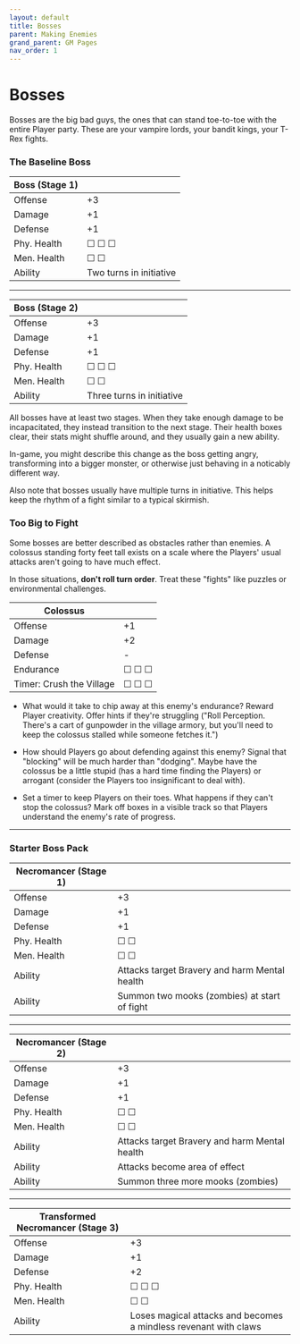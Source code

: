 ```yaml
---
layout: default
title: Bosses
parent: Making Enemies
grand_parent: GM Pages
nav_order: 1
---
```


# Bosses

Bosses are the big bad guys, the ones that can stand toe-to-toe with the entire Player party. These are your vampire lords, your bandit kings, your T-Rex fights.

### The Baseline Boss

| Boss (Stage 1) |                         |
| -------------- | ----------------------- |
| Offense        | +3                      |
| Damage         | +1                      |
| Defense        | +1                      |
| Phy. Health    | ☐ ☐ ☐                   |
| Men. Health    | ☐ ☐                     |
| Ability        | Two turns in initiative |

---

| Boss (Stage 2) |                           |
| -------------- | ------------------------- |
| Offense        | +3                        |
| Damage         | +1                        |
| Defense        | +1                        |
| Phy. Health    | ☐ ☐ ☐                     |
| Men. Health    | ☐ ☐                       |
| Ability        | Three turns in initiative |

All bosses have at least two stages. When they take enough damage to be incapacitated, they instead transition to the next stage. Their health boxes clear, their stats might shuffle around, and they usually gain a new ability.

In-game, you might describe this change as the boss getting angry, transforming into a bigger monster, or otherwise just behaving in a noticably different way.

Also note that bosses usually have multiple turns in initiative. This helps keep the rhythm of a fight similar to a typical skirmish.

### Too Big to Fight

Some bosses are better described as obstacles rather than enemies. A colossus standing forty feet tall exists on a scale where the Players' usual attacks aren't going to have much effect.

In those situations, **don't roll turn order**. Treat these "fights" like puzzles or environmental challenges.

| Colossus                 |       |
| ------------------------ | ----- |
| Offense                  | +1    |
| Damage                   | +2    |
| Defense                  | -     |
| Endurance                | ☐ ☐ ☐ |
| Timer: Crush the Village | ☐ ☐ ☐ |

- What would it take to chip away at this enemy's endurance? Reward Player creativity. Offer hints if they're struggling ("Roll Perception. There's a cart of gunpowder in the village armory, but you'll need to keep the colossus stalled while someone fetches it.")

- How should Players go about defending against this enemy? Signal that "blocking" will be much harder than "dodging". Maybe have the colossus be a little stupid (has a hard time finding the Players) or arrogant (consider the Players too insignificant to deal with).

- Set a timer to keep Players on their toes. What happens if they can't stop the colossus? Mark off boxes in a visible track so that Players understand the enemy's rate of progress.

---

### Starter Boss Pack

| Necromancer (Stage 1) |                                               |
| --------------------- | --------------------------------------------- |
| Offense               | +3                                            |
| Damage                | +1                                            |
| Defense               | +1                                            |
| Phy. Health           | ☐ ☐                                           |
| Men. Health           | ☐ ☐                                           |
| Ability               | Attacks target Bravery and harm Mental health |
| Ability               | Summon two mooks (zombies) at start of fight  |

---

| Necromancer (Stage 2) |                                               |
| --------------------- | --------------------------------------------- |
| Offense               | +3                                            |
| Damage                | +1                                            |
| Defense               | +1                                            |
| Phy. Health           | ☐ ☐                                           |
| Men. Health           | ☐ ☐                                           |
| Ability               | Attacks target Bravery and harm Mental health |
| Ability               | Attacks become area of effect                 |
| Ability               | Summon three more mooks (zombies)             |

---

| Transformed Necromancer (Stage 3) |                                                                  |
| --------------------------------- | ---------------------------------------------------------------- |
| Offense                           | +3                                                               |
| Damage                            | +1                                                               |
| Defense                           | +2                                                               |
| Phy. Health                       | ☐ ☐ ☐                                                            |
| Men. Health                       | ☐ ☐                                                              |
| Ability                           | Loses magical attacks and becomes a mindless revenant with claws |
